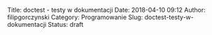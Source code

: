 Title: doctest - testy w dokumentacji
Date: 2018-04-10 09:12
Author: filipgorczynski
Category: Programowanie
Slug: doctest-testy-w-dokumentacji
Status: draft


